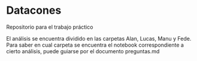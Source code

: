# Datacones
Repositorio para el trabajo práctico

El análisis se encuentra dividido en las carpetas Alan, Lucas, Manu y Fede. Para saber en cual carpeta se encuentra el notebook correspondiente a cierto análisis, puede guiarse por el documento preguntas.md



